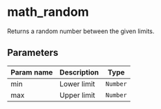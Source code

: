 math_random
===========

Returns a random number between the given limits.

Parameters
----------

| Param name | Description | Type     |
 ------------|-------------|----------
| min     | Lower limit | `Number` |
| max     | Upper limit | `Number` |